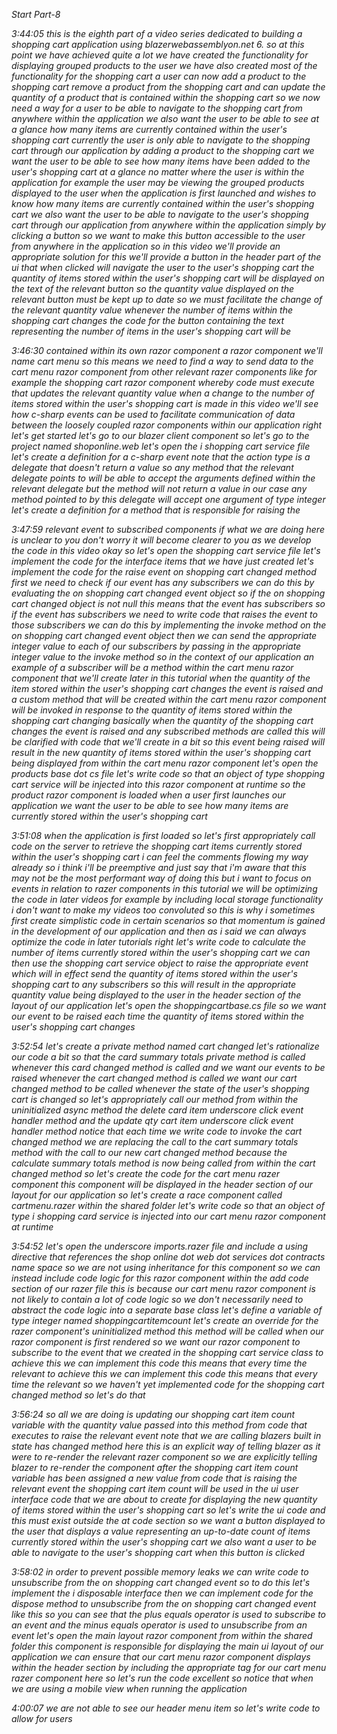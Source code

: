 *Start Part-8*

*3:44:05
this is the eighth part of a video series dedicated to building a shopping cart application using blazerwebassemblyon.net 6. so at this point we have achieved quite a lot we have created the functionality for displaying grouped products to the user we have also created most of the functionality for the shopping cart 
a user can now add a product to the shopping cart remove a product from the shopping cart and can update the quantity of a product that is contained within the shopping cart so we now need a way for a user to be able to navigate to the shopping cart from anywhere within the application we also want the user to be able to see at a glance how many items are currently contained within the user's shopping cart currently the user is only able to navigate to the shopping cart through our application by adding a product to the shopping cart we want the user to be able to see how many items have been added to the user's shopping cart at a glance no matter where the user is within the application for example the user may be viewing the grouped products displayed to the user when the application is first launched and wishes to know how many items are currently contained within the user's shopping cart we also want the user to be able to navigate to the user's shopping cart through our application from anywhere within the application simply by clicking a button so we want to make this button accessible to the user from anywhere in the application so in this video we'll provide an appropriate solution for this we'll provide a button in the header part of the ui that when clicked will navigate the user to the user's shopping cart the quantity of items stored within the user's shopping cart will be displayed on the text of the relevant button so the quantity value displayed on the relevant button must be kept up to date so we must facilitate the change of the relevant quantity value whenever the number of items within the shopping cart changes the code for the button containing the text representing the number of items in the user's shopping cart will be*

*3:46:30
contained within its own razor component a razor component we'll name cart menu so this means we need to find a way to send data to the cart menu razor component from other relevant razer components like for example the shopping cart razor component whereby code must execute that updates the relevant quantity value when a change to the number of items stored within the user's shopping cart is made in this video we'll see how c-sharp events can be used to facilitate communication of data between the loosely coupled razor components within our application right let's get started let's go to our blazer client component so let's go to the project named shoponline.web let's open the i shopping cart service file let's create a definition for a c-sharp event note that the action type is a delegate that doesn't return a value so any method that the relevant delegate points to will be able to accept the arguments defined within the relevant delegate but the method will not return a value in our case any method pointed to by this delegate will accept one argument of type integer let's create a definition for a method that is responsible for raising the*

*3:47:59
relevant event to subscribed components if what we are doing here is unclear to you don't worry it will become clearer to you as we develop the code in this video okay so let's open the shopping cart service file let's implement the code for the interface items that we have just created let's implement the code for the raise event on shopping cart changed method first we need to check if our event has any subscribers we can do this by evaluating the on shopping cart changed event object so if the on shopping cart changed object is not null this means that the event has subscribers so if the event has subscribers we need to write code that raises the event to those subscribers we can do this by implementing the invoke method on the on shopping cart changed event object then we can send the appropriate integer value to each of our subscribers by passing in the appropriate integer value to the invoke method so in the context of our application an example of a subscriber will be a method within the cart menu razor component that we'll create later in this tutorial when the quantity of the item stored within the user's shopping cart changes the event is raised and a custom method that will be created within the cart menu razor component will be invoked in response to the quantity of items stored within the shopping cart changing basically when the quantity of the shopping cart changes the event is raised and any subscribed methods are called this will be clarified with code that we'll create in a bit so this event being raised will result in the new quantity of items stored within the user's shopping cart being displayed from within the cart menu razor component let's open the products base dot cs file let's write code so that an object of type shopping cart service will be injected into this razor component at runtime so the product razor component is loaded when a user first launches our application we want the user to be able to see how many items are currently stored within the user's shopping cart* 

*3:51:08
when the application is first loaded so let's first appropriately call code on the server to retrieve the shopping cart items currently stored within the user's shopping cart i can feel the comments flowing my way already so i think i'll be preemptive and just say that i'm aware that this may not be the most performant way of doing this but i want to focus on events in relation to razer components in this tutorial we will be optimizing the code in later videos for example by including local storage functionality i don't want to make my videos too convoluted so this is why i sometimes first create simplistic code in certain scenarios so that momentum is gained in the development of our application and then as i said we can always optimize the code in later tutorials right let's write code to calculate the number of items currently stored within the user's shopping cart we can then use the shopping cart service object to raise the appropriate event which will in effect send the quantity of items stored within the user's shopping cart to any subscribers so this will result in the appropriate quantity value being displayed to the user in the header section of the layout of our application let's open the shoppingcartbase.cs file so we want our event to be raised each time the quantity of items stored within the user's shopping cart changes*

*3:52:54
let's create a private method named cart changed let's rationalize our code a bit so that the card summary totals private method is called whenever this card changed method is called and we want our events to be raised whenever the cart changed method is called we want our cart changed method to be called whenever the state of the user's shopping cart is changed so let's appropriately call our method from within the uninitialized async method the delete card item underscore click event handler method and the update qty cart item underscore click event handler method notice that each time we write code to invoke the cart changed method we are replacing the call to the cart summary totals method with the call to our new cart changed method because the calculate summary totals method is now being called from within the cart changed method so let's create the code for the cart menu razer component this component will be displayed in the header section of our layout for our application so let's create a race component called cartmenu.razer within the shared folder let's write code so that an object of type i shopping card service is injected into our cart menu razor component at runtime*

*3:54:52
let's open the underscore imports.razer file and include a using directive that references the shop online dot web dot services dot contracts name space so we are not using inheritance for this component so we can instead include code logic for this razor component within the add code section of our razer file this is because our cart menu razor component is not likely to contain a lot of code logic so we don't necessarily need to abstract the code logic into a separate base class let's define a variable of type integer named shoppingcartitemcount let's create an override for the razer component's uninitialized method this method will be called when our razor component is first rendered so we want our razor component to subscribe to the event that we created in the shopping cart service class to achieve this we can implement this code this means that every time the relevant to achieve this we can implement this code this means that every time the relevant so we haven't yet implemented code for the shopping cart changed method so let's do that*

*3:56:24
so all we are doing is updating our shopping cart item count variable with the quantity value passed into this method from code that executes to raise the relevant event  note that we are calling blazers built in state has changed method here this is an explicit way of telling blazer as it were to re-render the relevant razer component so we are explicitly telling blazer to re-render the component after the shopping cart item count variable has been assigned a new value from code that is raising the relevant event the shopping cart item count will be used in the ui user interface code that we are about to create for displaying the new quantity of items stored within the user's shopping cart so let's write the ui code and this must exist outside the at code section so we want a button displayed to the user that displays a value representing an up-to-date count of items currently stored within the user's shopping cart we also want a user to be able to navigate to the user's shopping cart when this button is clicked*

*3:58:02
in order to prevent possible memory leaks we can write code to unsubscribe from the on shopping cart changed event so to do this let's implement the i disposable interface then we can implement code for the dispose method to unsubscribe from the on shopping cart changed event like this so you can see that the plus equals operator is used to subscribe to an event and the minus equals operator is used to unsubscribe from an event let's open the main layout razor component from within the shared folder this component is responsible for displaying the main ui layout of our application we can ensure that our cart menu razor component displays within the header section by including the appropriate tag for our cart menu razer component here so let's run the code excellent so notice that when we are using a mobile view when running the application*

*4:00:07
we are not able to see our header menu item so let's write code to allow for users*
